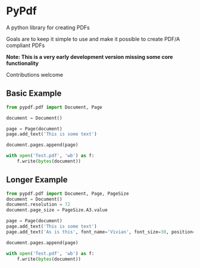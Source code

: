 PyPdf
=====

A python library for creating PDFs

Goals are to keep it simple to use and make it possible to create PDF/A compliant PDFs

**Note: This is a very early development version missing some core functionality**

Contributions welcome

Basic Example
--------------

```python
from pypdf.pdf import Document, Page

document = Document()

page = Page(document)
page.add_text('This is some text')

document.pages.append(page)

with open('Test.pdf', 'wb') as f:
    f.write(bytes(document))
```

Longer Example
--------------------

```python
from pypdf.pdf import Document, Page, PageSize
document = Document()
document.resolution = 72
document.page_size = PageSize.A3.value

page = Page(document)
page.add_text('This is some text')
page.add_text('As is this', font_name='Vivian', font_size=30, position=(100, 100))

document.pages.append(page)

with open('Test.pdf', 'wb') as f:
    f.write(bytes(document))
```

